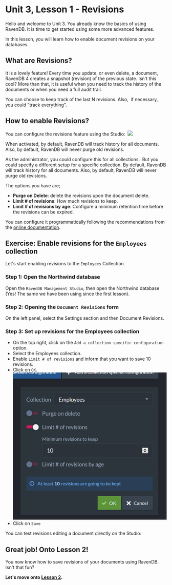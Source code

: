 # Unit 3, Lesson 1 - Revisions

Hello and welcome to Unit 3\. You already know the basics of using RavenDB. It is time to get started using some more advanced features.

In this lesson, you will learn how to enable document revisions on your databases.

## What are Revisions?

It is a lovely feature! Every time you update, or even delete, a document, RavenDB 4 creates a snapshot (revision) of the previous state. Isn't this cool? More than that, it is useful when you need to track the history of the documents or when you need a full audit trail. 

You can choose to keep track of the last N revisions. Also,  if necessary, you could "track everything".

## How to enable Revisions?

You can configure the revisions feature using the Studio: 
![](media/enable_revisions.png)

When activated, by default, RavenDB will track history for all documents. Also, by default, RavenDB will never purge old revisions. 

As the administrator, you could configure this for all collections.  But you could specify a different setup for a specific collection. By default, RavenDB will track history for all documents. Also, by default, RavenDB will never purge old revisions.

The options you have are;

*   **Purge on Delete**: delete the revisions upon the document delete.
*   **Limit # of revisions**: How much revisions to keep.
*   **Limit # of revisions by age**: Configure a minimum retention time before the revisions can be expired.

You can configure it programmatically following the recommendations from the [online documentation](https://ravendb.net/docs/article-page/4.0/Csharp/server/revisions).

## Exercise: Enable revisions for the `Employees` collection

Let's start enabling revisions to the `Employees` Collection.

### Step 1: Open the Northwind database 
Open the `RavenDB Management Studio`, then open the Northwind database (Yes! The same we have been using since the first lesson).

### Step 2: Opening the `Document Revisions` form
On the left panel, select the Settings section and then Document Revisions.

### Step 3: Set up revisions for the Employees collection

* On the top right, click on the `Add a collection specific configuration` option. 
* Select the Employees collection.
* Enable `Limit # of revisions` and inform that you want to save 10 revisions.
* Click on `OK`.
![](media/j3j2jdk3ksdk2kfdk2kk23v23.PNG)
* Click on `Save`

You can test revisions editing a document directly on the Studio:

## Great job! Onto Lesson 2!

You now know how to save revisions of your documents using RavenDB. Isn't that fun?

**Let's move onto [Lesson 2](../lesson2/README.md).**
